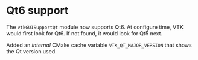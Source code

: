 # Qt6 support

The `vtkGUISupportQt` module now supports Qt6. At configure time, VTK would first look for Qt6. If
not found, it would look for Qt5 next.

Added an *internal* CMake cache variable `VTK_QT_MAJOR_VERSION` that shows the Qt version used.
